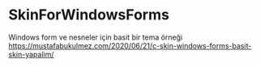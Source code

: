 # SkinForWindowsForms
Windows form ve nesneler için basit bir tema örneği
https://mustafabukulmez.com/2020/06/21/c-skin-windows-forms-basit-skin-yapalim/
